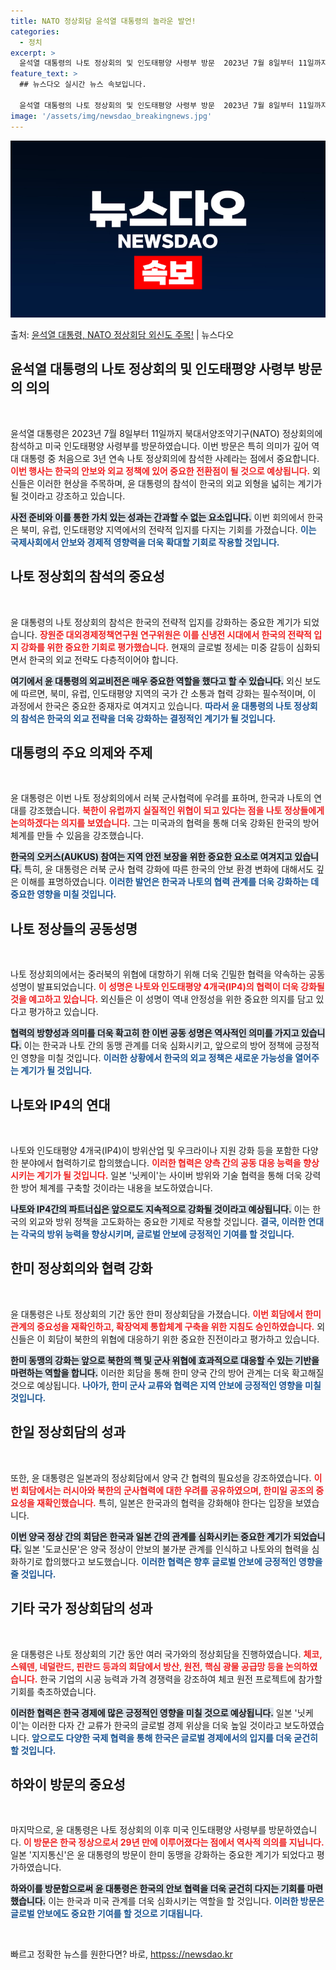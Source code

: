 ```yaml
---
title: NATO 정상회담 윤석열 대통령의 놀라운 발언!
categories:
  - 정치
excerpt: >
  윤석열 대통령의 나토 정상회의 및 인도태평양 사령부 방문  2023년 7월 8일부터 11일까지 윤석열 대통령…
feature_text: >
  ## 뉴스다오 실시간 뉴스 속보입니다.

  윤석열 대통령의 나토 정상회의 및 인도태평양 사령부 방문  2023년 7월 8일부터 11일까지 윤석열 대통령…
image: '/assets/img/newsdao_breakingnews.jpg'
---
```


![뉴스다오 속보](/assets/img/newsdao_breakingnews.jpg)

<p>출처: <a href="httpss://newsdao.kr/4954" rel="dofollow">윤석열 대통령, NATO 정상회담 외신도 주목!</a> | 뉴스다오</p>

<h2 data-ke-size="size26">윤석열 대통령의 나토 정상회의 및 인도태평양 사령부 방문의 의의</h2>

<p data-ke-size="size16">&nbsp;</p>

윤석열 대통령은 2023년 7월 8일부터 11일까지 북대서양조약기구(NATO) 정상회의에 참석하고 미국 인도태평양 사령부를 방문하였습니다. 이번 방문은 특히 의미가 깊어 역대 대통령 중 처음으로 3년 연속 나토 정상회의에 참석한 사례라는 점에서 중요합니다. <b><span style="color: #ee2323;">이번 행사는 한국의 안보와 외교 정책에 있어 중요한 전환점이 될 것으로 예상됩니다.</span></b> 외신들은 이러한 현상을 주목하며, 윤 대통령의 참석이 한국의 외교 외형을 넓히는 계기가 될 것이라고 강조하고 있습니다. 

<b><span style="background-color: #21538527;">사전 준비와 이를 통한 가치 있는 성과는 간과할 수 없는 요소입니다.</span></b> 이번 회의에서 한국은 북미, 유럽, 인도태평양 지역에서의 전략적 입지를 다지는 기회를 가졌습니다. <b><span style="color: #1a5490;">이는 국제사회에서 안보와 경제적 영향력을 더욱 확대할 기회로 작용할 것입니다.</span></b>

<h2 data-ke-size="size26">나토 정상회의 참석의 중요성</h2>

<p data-ke-size="size16">&nbsp;</p>

윤 대통령의 나토 정상회의 참석은 한국의 전략적 입지를 강화하는 중요한 계기가 되었습니다. <b><span style="color: #ee2323;">장원준 대외경제정책연구원 연구위원은 이를 신냉전 시대에서 한국의 전략적 입지 강화를 위한 중요한 기회로 평가했습니다.</span></b> 현재의 글로벌 정세는 미중 갈등이 심화되면서 한국의 외교 전략도 다층적이어야 합니다. 

<b><span style="background-color: #21538527;">여기에서 윤 대통령의 외교비전은 매우 중요한 역할을 했다고 할 수 있습니다.</span></b> 외신 보도에 따르면, 북미, 유럽, 인도태평양 지역의 국가 간 소통과 협력 강화는 필수적이며, 이 과정에서 한국은 중요한 중재자로 여겨지고 있습니다. <b><span style="color: #1a5490;">따라서 윤 대통령의 나토 정상회의 참석은 한국의 외교 전략을 더욱 강화하는 결정적인 계기가 될 것입니다.</span></b>

<h2 data-ke-size="size26">대통령의 주요 의제와 주제</h2>

<p data-ke-size="size16">&nbsp;</p>

윤 대통령은 이번 나토 정상회의에서 러북 군사협력에 우려를 표하며, 한국과 나토의 연대를 강조했습니다. <b><span style="color: #ee2323;">북한이 유럽까지 실질적인 위협이 되고 있다는 점을 나토 정상들에게 논의하겠다는 의지를 보였습니다.</span></b> 그는 미국과의 협력을 통해 더욱 강화된 한국의 방어 체계를 만들 수 있음을 강조했습니다.

<b><span style="background-color: #21538527;">한국의 오커스(AUKUS) 참여는 지역 안전 보장을 위한 중요한 요소로 여겨지고 있습니다.</span></b> 특히, 윤 대통령은 러북 군사 협력 강화에 따른 한국의 안보 환경 변화에 대해서도 깊은 이해를 표명하였습니다. <b><span style="color: #1a5490;">이러한 발언은 한국과 나토의 협력 관계를 더욱 강화하는 데 중요한 영향을 미칠 것입니다.</span></b>

<h2 data-ke-size="size26">나토 정상들의 공동성명</h2>

<p data-ke-size="size16">&nbsp;</p>

나토 정상회의에서는 중러북의 위협에 대항하기 위해 더욱 긴밀한 협력을 약속하는 공동 성명이 발표되었습니다. <b><span style="color: #ee2323;">이 성명은 나토와 인도태평양 4개국(IP4)의 협력이 더욱 강화될 것을 예고하고 있습니다.</span></b> 외신들은 이 성명이 역내 안정성을 위한 중요한 의지를 담고 있다고 평가하고 있습니다. 

<b><span style="background-color: #21538527;">협력의 방향성과 의미를 더욱 확고히 한 이번 공동 성명은 역사적인 의미를 가지고 있습니다.</span></b> 이는 한국과 나토 간의 동맹 관계를 더욱 심화시키고, 앞으로의 방어 정책에 긍정적인 영향을 미칠 것입니다. <b><span style="color: #1a5490;">이러한 상황에서 한국의 외교 정책은 새로운 가능성을 열어주는 계기가 될 것입니다.</span></b>

<h2 data-ke-size="size26">나토와 IP4의 연대</h2>

<p data-ke-size="size16">&nbsp;</p>

나토와 인도태평양 4개국(IP4)이 방위산업 및 우크라이나 지원 강화 등을 포함한 다양한 분야에서 협력하기로 합의했습니다. <b><span style="color: #ee2323;">이러한 협력은 양측 간의 공동 대응 능력을 향상시키는 계기가 될 것입니다.</span></b> 일본 '닛케이'는 사이버 방위와 기술 협력을 통해 더욱 강력한 방어 체계를 구축할 것이라는 내용을 보도하였습니다. 

<b><span style="background-color: #21538527;">나토와 IP4간의 파트너십은 앞으로도 지속적으로 강화될 것이라고 예상됩니다.</span></b> 이는 한국의 외교와 방위 정책을 고도화하는 중요한 기제로 작용할 것입니다. <b><span style="color: #1a5490;">결국, 이러한 연대는 각국의 방위 능력을 향상시키며, 글로벌 안보에 긍정적인 기여를 할 것입니다.</span></b>

<h2 data-ke-size="size26">한미 정상회의와 협력 강화</h2>

<p data-ke-size="size16">&nbsp;</p>

윤 대통령은 나토 정상회의 기간 동안 한미 정상회담을 가졌습니다. <b><span style="color: #ee2323;">이번 회담에서 한미 관계의 중요성을 재확인하고, 확장억제 통합체계 구축을 위한 지침도 승인하였습니다.</span></b> 외신들은 이 회담이 북한의 위협에 대응하기 위한 중요한 진전이라고 평가하고 있습니다.

<b><span style="background-color: #21538527;">한미 동맹의 강화는 앞으로 북한의 핵 및 군사 위협에 효과적으로 대응할 수 있는 기반을 마련하는 역할을 합니다.</span></b> 이러한 회담을 통해 한미 양국 간의 방어 관계는 더욱 확고해질 것으로 예상됩니다. <b><span style="color: #1a5490;">나아가, 한미 군사 교류와 협력은 지역 안보에 긍정적인 영향을 미칠 것입니다.</span></b>

<h2 data-ke-size="size26">한일 정상회담의 성과</h2>

<p data-ke-size="size16">&nbsp;</p>

또한, 윤 대통령은 일본과의 정상회담에서 양국 간 협력의 필요성을 강조하였습니다. <b><span style="color: #ee2323;">이번 회담에서는 러시아와 북한의 군사협력에 대한 우려를 공유하였으며, 한미일 공조의 중요성을 재확인했습니다.</span></b> 특히, 일본은 한국과의 협력을 강화해야 한다는 입장을 보였습니다.

<b><span style="background-color: #21538527;">이번 양국 정상 간의 회담은 한국과 일본 간의 관계를 심화시키는 중요한 계기가 되었습니다.</span></b> 일본 '도쿄신문'은 양국 정상이 안보의 불가분 관계를 인식하고 나토와의 협력을 심화하기로 합의했다고 보도했습니다. <b><span style="color: #1a5490;">이러한 협력은 향후 글로벌 안보에 긍정적인 영향을 줄 것입니다.</span></b>

<h2 data-ke-size="size26">기타 국가 정상회담의 성과</h2>

<p data-ke-size="size16">&nbsp;</p>

윤 대통령은 나토 정상회의 기간 동안 여러 국가와의 정상회담을 진행하였습니다. <b><span style="color: #ee2323;">체코, 스웨덴, 네덜란드, 핀란드 등과의 회담에서 방산, 원전, 핵심 광물 공급망 등을 논의하였습니다.</span></b> 한국 기업의 시공 능력과 가격 경쟁력을 강조하여 체코 원전 프로젝트에 참가할 기회를 축조하였습니다. 

<b><span style="background-color: #21538527;">이러한 협력은 한국 경제에 많은 긍정적인 영향을 미칠 것으로 예상됩니다.</span></b> 일본 '닛케이'는 이러한 다자 간 교류가 한국의 글로벌 경제 위상을 더욱 높일 것이라고 보도하였습니다. <b><span style="color: #1a5490;">앞으로도 다양한 국제 협력을 통해 한국은 글로벌 경제에서의 입지를 더욱 굳건히 할 것입니다.</span></b>

<h2 data-ke-size="size26">하와이 방문의 중요성</h2>

<p data-ke-size="size16">&nbsp;</p>

마지막으로, 윤 대통령은 나토 정상회의 이후 미국 인도태평양 사령부를 방문하였습니다. <b><span style="color: #ee2323;">이 방문은 한국 정상으로서 29년 만에 이루어졌다는 점에서 역사적 의의를 지닙니다.</span></b> 일본 '지지통신'은 윤 대통령의 방문이 한미 동맹을 강화하는 중요한 계기가 되었다고 평가하였습니다.

<b><span style="background-color: #21538527;">하와이를 방문함으로써 윤 대통령은 한국의 안보 협력을 더욱 굳건히 다지는 기회를 마련했습니다.</span></b> 이는 한국과 미국 관계를 더욱 심화시키는 역할을 할 것입니다. <b><span style="color: #1a5490;">이러한 방문은 글로벌 안보에도 중요한 기여를 할 것으로 기대됩니다.</span></b>

<p data-ke-size="size16">&nbsp;</p> 

빠르고 정확한 뉴스를 원한다면? 바로, <a href="httpss://newsdao.kr" rel="dofollow">httpss://newsdao.kr</a>


